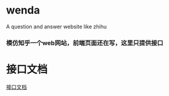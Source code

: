 # wenda
A question and answer website like zhihu 

### 模仿知乎一个web网站，前端页面还在写，这里只提供接口



# 接口文档
[接口文档](https://github.com/dackh/wenda/blob/master/%E6%8E%A5%E5%8F%A3%E6%96%87%E6%A1%A3.md)




